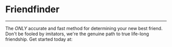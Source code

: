 # Friendfinder
---
The *ONLY* accurate and fast method for determining your new best friend. Don't be fooled by imitators, we're the genuine path to true life-long friendship. Get started today at: 
